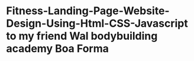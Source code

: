 ﻿# Fitness-Landing-Page-Website-Design-Using-Html-CSS-Javascript to my friend Wal bodybuilding academy Boa Forma
